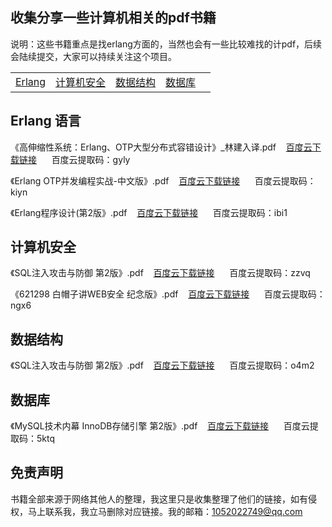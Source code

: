 ## 收集分享一些计算机相关的pdf书籍

说明：这些书籍重点是找erlang方面的，当然也会有一些比较难找的计pdf，后续会陆续提交，大家可以持续关注这个项目。

|   |    |    |    |     |
| ------------ | ------------ | ------------ | ------------ | ------------ |
|[Erlang](https://github.com/jasonzhu777/erlangpdf#Erlang-语言)  | [计算机安全](https://github.com/jasonzhu777/erlangpdf#计算机安全)| [数据结构](https://github.com/jasonzhu777/erlangpdf#数据结构)|[数据库](https://github.com/jasonzhu777/erlangpdf#数据库) |

## Erlang 语言

《高伸缩性系统：Erlang、OTP大型分布式容错设计》_林建入译.pdf&nbsp;&nbsp;&nbsp;&nbsp;[百度云下载链接](https://pan.baidu.com/s/1Utx22Sj-d0Xje3CU9w-ZYw)&nbsp;&nbsp;&nbsp;&nbsp;&nbsp;&nbsp;百度云提取码：gyly

《Erlang OTP并发编程实战-中文版》.pdf&nbsp;&nbsp;&nbsp;&nbsp;[百度云下载链接](https://pan.baidu.com/s/1OVc7anDdJdCHYggEU5Bwkg)&nbsp;&nbsp;&nbsp;&nbsp;&nbsp;&nbsp;百度云提取码：kiyn

《Erlang程序设计(第2版》.pdf&nbsp;&nbsp;&nbsp;&nbsp;[百度云下载链接](https://pan.baidu.com/s/1QCVl7du11ksM_94W22yunQ)&nbsp;&nbsp;&nbsp;&nbsp;&nbsp;&nbsp;百度云提取码：ibi1

## 计算机安全
《SQL注入攻击与防御 第2版》.pdf&nbsp;&nbsp;&nbsp;&nbsp;[百度云下载链接](https://pan.baidu.com/s/1A0bMtphGJweCw4JDC-kpLQ)&nbsp;&nbsp;&nbsp;&nbsp;&nbsp;&nbsp;百度云提取码：zzvq

《621298 白帽子讲WEB安全 纪念版》.pdf&nbsp;&nbsp;&nbsp;&nbsp;[百度云下载链接](https://pan.baidu.com/s/1eC93ObOj7SYDDNrZjEjQtg)&nbsp;&nbsp;&nbsp;&nbsp;&nbsp;&nbsp;百度云提取码：ngx6

## 数据结构
《SQL注入攻击与防御 第2版》.pdf&nbsp;&nbsp;&nbsp;&nbsp;[百度云下载链接](https://pan.baidu.com/s/1BWoH1MwU_uHc71GHIRU32A)&nbsp;&nbsp;&nbsp;&nbsp;&nbsp;&nbsp;百度云提取码：o4m2

## 数据库
《MySQL技术内幕 InnoDB存储引擎 第2版》.pdf&nbsp;&nbsp;&nbsp;&nbsp;[百度云下载链接](https://pan.baidu.com/s/1HjQPhQcAJ4rBO_Gp0W9qsg)&nbsp;&nbsp;&nbsp;&nbsp;&nbsp;&nbsp;百度云提取码：5ktq

## 免责声明

书籍全部来源于网络其他人的整理，我这里只是收集整理了他们的链接，如有侵权，马上联系我，我立马删除对应链接。我的邮箱：1052022749@qq.com
